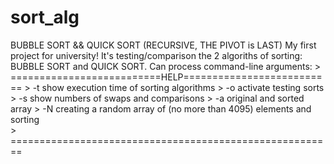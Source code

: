 # sort_alg
BUBBLE SORT && QUICK SORT (RECURSIVE, THE PIVOT is LAST)
My first project for university!
It's testing/comparison the 2 algoriths of sorting: BUBBLE SORT and QUICK SORT.
Can process command-line arguments:  > ==========================HELP==========================
                                     > -t       show execution time of sorting algorithms
                                     > -o       activate testing sorts
                                     > -s       show numbers of swaps and comparisons
                                     > -a       original and sorted array
                                     > -N <num> creating a random array of <num> (no more than 4095) elements and sorting\
                                     > ========================================================
